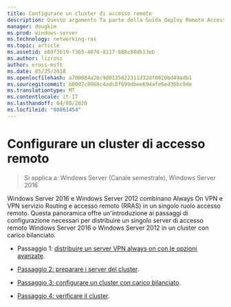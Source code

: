 ```yaml
---
title: Configurare un cluster di accesso remoto
description: Questo argomento fa parte della Guida deploy Remote Access in a cluster in Windows Server 2016.
manager: dougkim
ms.prod: windows-server
ms.technology: networking-ras
ms.topic: article
ms.assetid: e8df3619-f365-4070-8117-888c88db13eb
ms.author: lizross
author: eross-msft
ms.date: 05/25/2018
ms.openlocfilehash: a700084a2bc9d0135622311d32df8020bd49adb1
ms.sourcegitcommit: b00d7c8968c4adc8f699dbee694afe6ed36bc9de
ms.translationtype: MT
ms.contentlocale: it-IT
ms.lasthandoff: 04/08/2020
ms.locfileid: "80861454"
---
```

# <a name="configure-a-remote-access-cluster"></a>Configurare un cluster di accesso remoto

>Si applica a: Windows Server (Canale semestrale), Windows Server 2016

 Windows Server 2016 e Windows Server 2012 combinano Always On VPN e VPN servizio Routing e accesso remoto (RRAS) in un singolo ruolo accesso remoto. Questa panoramica offre un'introduzione ai passaggi di configurazione necessari per distribuire un singolo server di accesso remoto Windows Server 2016 o Windows Server 2012 in un cluster con carico bilanciato.
  
-  Passaggio 1: [distribuire un server VPN always on con le opzioni avanzate](../../../vpn/always-on-vpn/deploy/always-on-vpn-adv-options.md).
  
-   [Passaggio 2: preparare i server del cluster](Step-2-Prepare-Cluster-Servers.md).  
  
-   [Passaggio 3: configurare un cluster con carico bilanciato](Step-3-Configure-a-Load-Balanced-Cluster.md).  
  
-   [Passaggio 4: verificare il cluster](Step-4-Verify-the-Cluster.md).  
  


